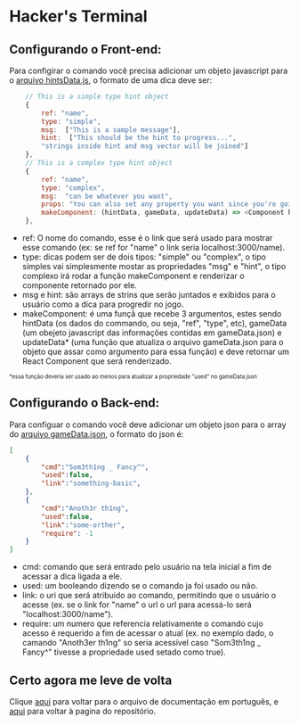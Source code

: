 Hacker's Terminal
=================

Configurando o Front-end:
-------------------------

Para configirar o comando você precisa adicionar um objeto javascript para o [arquivo hintsData.js](Front/src/components/hints/hintsData.js), o formato de uma dica deve ser:
```javascript
    // This is a simple type hint object
    {
        ref: "name",
        type: "simple", 
        msg:  ["This is a sample message"],
        hint:  ["This should be the hint to progress...", 
        "strings inside hint and msg vector will be joined"]
    },
    // This is a complex type hint object
    {
        ref: "name",
        type: "complex",
        msg:  "can be whatever you want",
        props: "You can also set any property you want since you're going to use it manually",
        makeComponent: (hintData, gameData, updateData) => <Component hintsData={hintsData} gameData={gameData} updateData={updateData} />
    },
```

- ref: O nome do comando, esse é o link que será usado para mostrar esse comando (ex: se ref for "name" o link seria  localhost:3000/name).
- type: dicas podem ser de dois tipos: "simple" ou "complex", o tipo simples vai simplesmente mostar as propriedades "msg" e "hint", o tipo complexo irá rodar a função makeComponent e renderizar o componente retornado por ele.
- msg e hint: são arrays de strins que serão juntados e exibidos para o usuário como a dica para progredir no jogo.
- makeComponent: é uma funçã que recebe 3 argumentos, estes sendo hintData (os dados do commando, ou seja, "ref", "type", etc), gameData (um obejeto javascript das informações contidas em gameData.json) e updateData* (uma função que atualiza o arquivo gameData.json para o objeto que assar como argumento para essa função) e deve retornar um React Component que será renderizado.

<sub><sup> *essa função deveria ser usado ao menos para atualizar a propriedade "used" no gameData.json </sup></sup>

Configurando o Back-end:
------------------------

Para configuar o comando você deve adicionar um objeto json para o array do [arquivo gameData.json](Back/gameData.json), o formato do json é:
```json
[
    {
        "cmd":"Som3th1ng _ Fancy^",
        "used":false,
        "link":"something-basic",
    },
    {
        "cmd":"Anoth3r th1ng",
        "used":false,
        "link":"some-orther", 
        "require": -1
    }
]
```
- cmd: comando que será entrado pelo usuário na tela inicial a fim de acessar a dica ligada a ele.
- used: um booleando dizendo se o comando ja foi usado ou não.
- link: o uri que será atribuido ao comando, permitindo que o usuário o acesse (ex. se o link for "name" o url o url para acessá-lo será "localhost:3000/name").
- require: um numero que referencia relativamente o comando cujo acesso é requerido a fim de acessar o atual (ex. no exemplo dado, o camando "Anoth3er th1ng" so seria acessível caso "Som3th1ng _ Fancy^" tivesse a propriedade used setado como true).

Certo agora me leve de volta
----------------------------
Clique [aqui](portugues.md) para voltar para o arquivo de documentação em português, e [aqui](https://github.com/EdPirro/REACT-hacker-terminal) para voltar à pagina do repositório.